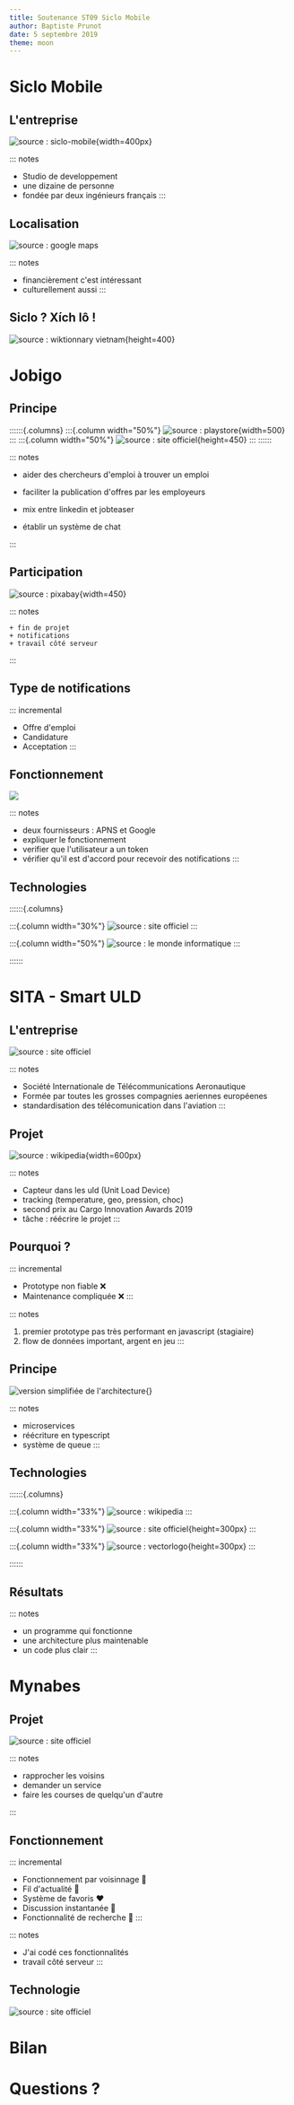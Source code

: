 ```yaml
---
title: Soutenance ST09 Siclo Mobile
author: Baptiste Prunot
date: 5 septembre 2019
theme: moon
---
```


# Siclo Mobile


## L'entreprise

![source : siclo-mobile](images/siclo.png){width=400px}

::: notes
+ Studio de developpement
+ une dizaine de personne
+ fondée par deux ingénieurs français
:::

##  Localisation

![source : google maps](images/map.png)

::: notes
 + financièrement c'est intéressant
 + culturellement aussi
:::

## Siclo ? Xích lô !

![source : wiktionnary vietnam](images/xichlo.jpg){height=400}

# Jobigo

## Principe
::::::{.columns}
:::{.column width="50%"}
![source : playstore](images/jobigo.png){width=500}
:::
:::{.column width="50%"}
![source : site officiel](images/jobigo_app_1.jpg){height=450}
:::
::::::

::: notes

   + aider des chercheurs d'emploi à trouver un emploi

   + faciliter la publication d'offres par les employeurs

   + mix entre linkedin et jobteaser

   + établir un système de chat

:::

## Participation

![source : pixabay](images/notification.png){width=450}

::: notes

    + fin de projet
    + notifications
    + travail côté serveur

:::

## Type de notifications

::: incremental
+ Offre d'emploi
+ Candidature
+ Acceptation
:::

## Fonctionnement

![](images/notification_fonctionnement.png)

::: notes
 + deux fournisseurs : APNS et Google
 + expliquer le fonctionnement
  + verifier que l'utilisateur a un token
  + vérifier qu'il est d'accord pour recevoir des notifications
:::

## Technologies 

::::::{.columns}

:::{.column width="30%"}
![source : site officiel](images/api-platform.png)
:::

:::{.column width="50%"}
![source : le monde informatique](images/docker.png)
:::

::::::

# SITA - Smart ULD

##  L'entreprise

![source : site officiel](images/sita.png)

::: notes
 + Société Internationale de Télécommunications Aeronautique
 + Formée par toutes les grosses compagnies aeriennes européenes
 + standardisation des télécomunication dans l'aviation
:::

## Projet

![source : wikipedia](images/uld.jpg){width=600px}

::: notes
 + Capteur dans les uld (Unit Load Device)
 + tracking (temperature, geo, pression, choc)
 + second prix au Cargo Innovation Awards 2019
 + tâche : réécrire le projet
:::

## Pourquoi ?

::: incremental
 - Prototype non fiable ❌ 
 - Maintenance compliquée ❌ 
:::

::: notes
   1. premier prototype pas très performant en javascript (stagiaire)
   1. flow de données important, argent en jeu
:::

## Principe

![version simplifiée de l'architecture](images/micro_services.svg){}

::: notes
   + microservices
   + réécriture en typescript
   + système de queue
:::

## Technologies


::::::{.columns}

:::{.column width="33%"}
  ![source : wikipedia](images/node.png)
:::

:::{.column width="33%"}
  ![source : site officiel](images/typescript.png){height=300px}
:::

:::{.column width="33%"}
  ![source : vectorlogo](images/rabbitmq.svg){height=300px}
:::

::::::

## Résultats

::: notes
+ un programme qui fonctionne
+ une architecture plus maintenable
+ un code plus clair
:::

# Mynabes

## Projet

![source : site officiel](images/mynabes.png)

::: notes

+ rapprocher les voisins
+ demander un service
+ faire les courses de quelqu'un d'autre

:::

## Fonctionnement

::: incremental
 + Fonctionnement par voisinnage 📍
 + Fil d'actualité 📰
 + Système de favoris ❤️
 + Discussion instantanée 📱
 + Fonctionnalité de recherche 🔎
:::

::: notes
 + J'ai codé ces fonctionnalités
 + travail côté serveur
:::

## Technologie

![source : site officiel](images/laravel.jpg)

# Bilan
    
# Questions ?
